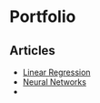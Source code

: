# Portfolio
## Articles
- [Linear Regression](ML/Linear_Regression.md)
- [Neural Networks](DL/Neural_Networks.md)
- 